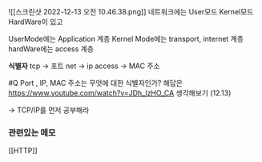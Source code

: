 ---
---

![[스크린샷 2022-12-13 오전 10.46.38.png]]
네트워크에는  User모드 Kernel모드 HardWare이 있고 

UserMode에는 Application 계층 
Kernel Mode에는 transport, internet 계층
hardWare에는 access 계층 

**식별자** tcp -> 포트 net -> ip  access -> MAC 주소 

#Q Port , IP, MAC 주소는 무엇에 대한 식별자인가? 
해답은 https://www.youtube.com/watch?v=JDh_lzHO_CA
생각해보기 (12.13)


-> TCP/IP를 먼저 공부해라


### 관련있는 메모 
[[HTTP]]